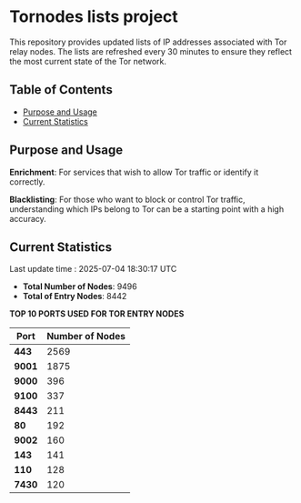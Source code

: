 # Tornodes lists project

This repository provides updated lists of IP addresses associated with Tor relay nodes. The lists are refreshed every 30 minutes to ensure they reflect the most current state of the Tor network.

## Table of Contents

- [Purpose and Usage](#purpose-and-usage)
- [Current Statistics](#current-statistics)


## Purpose and Usage

**Enrichment**: For services that wish to allow Tor traffic or identify it correctly.

**Blacklisting**: For those who want to block or control Tor traffic, understanding which IPs belong to Tor can be a starting point with a high accuracy.

## Current Statistics

Last update time : 2025-07-04 18:30:17 UTC

- **Total Number of Nodes**: 9496
- **Total of Entry Nodes**: 8442

**TOP 10 PORTS USED FOR TOR ENTRY NODES**

| **Port** | **Number of Nodes** |
|------|-----------------|
| **443**   | 2569  |
| **9001**   | 1875  |
| **9000**   | 396  |
| **9100**   | 337  |
| **8443**   | 211  |
| **80**   | 192  |
| **9002**   | 160  |
| **143**   | 141  |
| **110**   | 128  |
| **7430**   | 120  |


